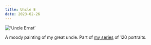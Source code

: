 ```yaml
---
title: Uncle E
date: 2023-02-26
---
```


![‘Uncle Ernst’](/uncle_e.jpg)

A moody painting of my great uncle. Part of [my series](https://joshnicholas.blog/categories/scribbleture/) of 120 portraits. 








